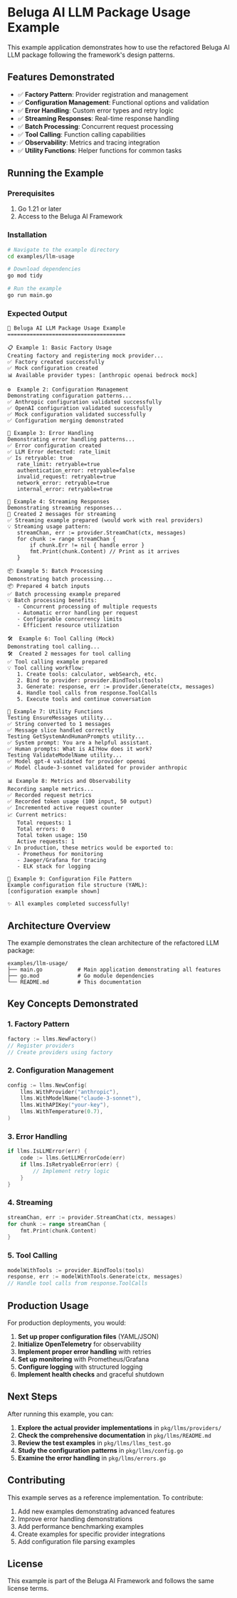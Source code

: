 # Beluga AI LLM Package Usage Example

This example application demonstrates how to use the refactored Beluga AI LLM package following the framework's design patterns.

## Features Demonstrated

- ✅ **Factory Pattern**: Provider registration and management
- ✅ **Configuration Management**: Functional options and validation
- ✅ **Error Handling**: Custom error types and retry logic
- ✅ **Streaming Responses**: Real-time response handling
- ✅ **Batch Processing**: Concurrent request processing
- ✅ **Tool Calling**: Function calling capabilities
- ✅ **Observability**: Metrics and tracing integration
- ✅ **Utility Functions**: Helper functions for common tasks

## Running the Example

### Prerequisites

1. Go 1.21 or later
2. Access to the Beluga AI Framework

### Installation

```bash
# Navigate to the example directory
cd examples/llm-usage

# Download dependencies
go mod tidy

# Run the example
go run main.go
```

### Expected Output

```
🔄 Beluga AI LLM Package Usage Example
=====================================

📋 Example 1: Basic Factory Usage
Creating factory and registering mock provider...
✅ Factory created successfully
✅ Mock configuration created
📊 Available provider types: [anthropic openai bedrock mock]

⚙️  Example 2: Configuration Management
Demonstrating configuration patterns...
✅ Anthropic configuration validated successfully
✅ OpenAI configuration validated successfully
✅ Mock configuration validated successfully
✅ Configuration merging demonstrated

🚨 Example 3: Error Handling
Demonstrating error handling patterns...
✅ Error configuration created
✅ LLM Error detected: rate_limit
✅ Is retryable: true
   rate_limit: retryable=true
   authentication_error: retryable=false
   invalid_request: retryable=true
   network_error: retryable=true
   internal_error: retryable=true

🌊 Example 4: Streaming Responses
Demonstrating streaming responses...
📝 Created 2 messages for streaming
✅ Streaming example prepared (would work with real providers)
💡 Streaming usage pattern:
   streamChan, err := provider.StreamChat(ctx, messages)
   for chunk := range streamChan {
       if chunk.Err != nil { handle error }
       fmt.Print(chunk.Content) // Print as it arrives
   }

📦 Example 5: Batch Processing
Demonstrating batch processing...
📦 Prepared 4 batch inputs
✅ Batch processing example prepared
💡 Batch processing benefits:
   - Concurrent processing of multiple requests
   - Automatic error handling per request
   - Configurable concurrency limits
   - Efficient resource utilization

🛠️  Example 6: Tool Calling (Mock)
Demonstrating tool calling...
🛠️  Created 2 messages for tool calling
✅ Tool calling example prepared
💡 Tool calling workflow:
   1. Create tools: calculator, webSearch, etc.
   2. Bind to provider: provider.BindTools(tools)
   3. Generate: response, err := provider.Generate(ctx, messages)
   4. Handle tool calls from response.ToolCalls
   5. Execute tools and continue conversation

🔧 Example 7: Utility Functions
Testing EnsureMessages utility...
✅ String converted to 1 messages
✅ Message slice handled correctly
Testing GetSystemAndHumanPrompts utility...
✅ System prompt: You are a helpful assistant.
✅ Human prompts: What is AI?How does it work?
Testing ValidateModelName utility...
✅ Model gpt-4 validated for provider openai
✅ Model claude-3-sonnet validated for provider anthropic

📊 Example 8: Metrics and Observability
Recording sample metrics...
✅ Recorded request metrics
✅ Recorded token usage (100 input, 50 output)
✅ Incremented active request counter
📈 Current metrics:
   Total requests: 1
   Total errors: 0
   Total token usage: 150
   Active requests: 1
💡 In production, these metrics would be exported to:
   - Prometheus for monitoring
   - Jaeger/Grafana for tracing
   - ELK stack for logging

📄 Example 9: Configuration File Pattern
Example configuration file structure (YAML):
[configuration example shown]

✨ All examples completed successfully!
```

## Architecture Overview

The example demonstrates the clean architecture of the refactored LLM package:

```
examples/llm-usage/
├── main.go           # Main application demonstrating all features
├── go.mod            # Go module dependencies
└── README.md         # This documentation
```

## Key Concepts Demonstrated

### 1. Factory Pattern
```go
factory := llms.NewFactory()
// Register providers
// Create providers using factory
```

### 2. Configuration Management
```go
config := llms.NewConfig(
    llms.WithProvider("anthropic"),
    llms.WithModelName("claude-3-sonnet"),
    llms.WithAPIKey("your-key"),
    llms.WithTemperature(0.7),
)
```

### 3. Error Handling
```go
if llms.IsLLMError(err) {
    code := llms.GetLLMErrorCode(err)
    if llms.IsRetryableError(err) {
        // Implement retry logic
    }
}
```

### 4. Streaming
```go
streamChan, err := provider.StreamChat(ctx, messages)
for chunk := range streamChan {
    fmt.Print(chunk.Content)
}
```

### 5. Tool Calling
```go
modelWithTools := provider.BindTools(tools)
response, err := modelWithTools.Generate(ctx, messages)
// Handle tool calls from response.ToolCalls
```

## Production Usage

For production deployments, you would:

1. **Set up proper configuration files** (YAML/JSON)
2. **Initialize OpenTelemetry** for observability
3. **Implement proper error handling** with retries
4. **Set up monitoring** with Prometheus/Grafana
5. **Configure logging** with structured logging
6. **Implement health checks** and graceful shutdown

## Next Steps

After running this example, you can:

1. **Explore the actual provider implementations** in `pkg/llms/providers/`
2. **Check the comprehensive documentation** in `pkg/llms/README.md`
3. **Review the test examples** in `pkg/llms/llms_test.go`
4. **Study the configuration patterns** in `pkg/llms/config.go`
5. **Examine the error handling** in `pkg/llms/errors.go`

## Contributing

This example serves as a reference implementation. To contribute:

1. Add new examples demonstrating advanced features
2. Improve error handling demonstrations
3. Add performance benchmarking examples
4. Create examples for specific provider integrations
5. Add configuration file parsing examples

## License

This example is part of the Beluga AI Framework and follows the same license terms.
